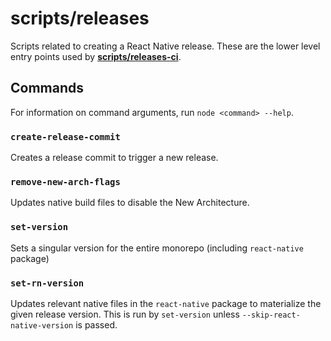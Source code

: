 # scripts/releases

Scripts related to creating a React Native release. These are the lower level entry points used by [**scripts/releases-ci**](https://github.com/facebook/react-native/tree/main/scripts/releases-ci).

## Commands

For information on command arguments, run `node <command> --help`.

### `create-release-commit`

Creates a release commit to trigger a new release.

### `remove-new-arch-flags`

Updates native build files to disable the New Architecture.

### `set-version`

Sets a singular version for the entire monorepo (including `react-native` package)

### `set-rn-version`

Updates relevant native files in the `react-native` package to materialize the given release version. This is run by `set-version` unless `--skip-react-native-version` is passed.
